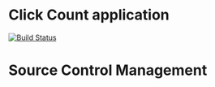 # Click Count application

[![Build Status](https://travis-ci.org/xebia-france/click-count.svg)](https://travis-ci.org/xebia-france/click-count)

# Source Control Management

